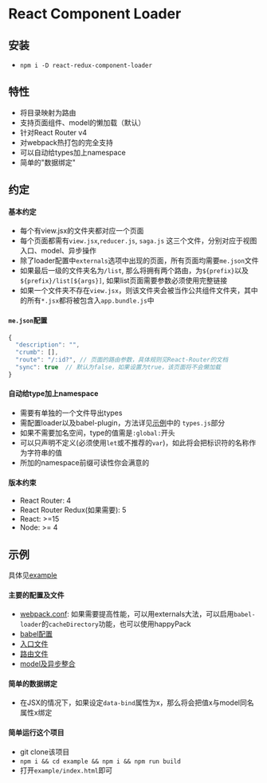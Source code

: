 # React Component Loader

## 安装
- `npm i -D react-redux-component-loader`

## 特性
- 将目录映射为路由
- 支持页面组件、model的懒加载（默认）
- 针对React Router v4
- 对webpack热打包的完全支持
- 可以自动给types加上namespace
- 简单的"数据绑定"

## 约定

#### 基本约定
- 每个有view.jsx的文件夹都对应一个页面
- 每个页面都需有`view.jsx`,`reducer.js`, `saga.js` 这三个文件，分别对应于视图入口、model、异步操作
- 除了loader配置中`externals`选项中出现的页面，所有页面均需要`me.json`文件
- 如果最后一级的文件夹名为`/list`, 那么将拥有两个路由，为`${prefix}`以及`${prefix}/list[${args}]`, 如果list页面需要参数必须使用完整链接
- 如果一个文件夹不存在`view.jsx`，则该文件夹会被当作公共组件文件夹，其中的所有`*.jsx`都将被包含入`app.bundle.js`中

#### `me.json`配置
````js
{
  "description": "",
  "crumb": [],
  "route": "/:id?", // 页面的路由参数，具体规则见React-Router的文档
  "sync": true  // 默认为false，如果设置为true，该页面将不会懒加载
}
````

#### 自动给type加上namespace
- 需要有单独的一个文件导出types
- 需配置loader以及babel-plugin，方法详见[示例](example/webpack.config.js)中的 `types.js`部分
- 如果不需要加名空间，type的值需是`:global:`开头
- 可以只声明不定义(必须使用`let`或不推荐的`var`)，如此将会把标识符的名称作为字符串的值
- 所加的namespace前缀可读性你会满意的

#### 版本约束
- React Router: 4
- React Router Redux(如果需要): 5
- React: >=15
- Node: >= 4

## 示例
具体见[example](example)

#### 主要的配置及文件

- [webpack.conf](example/webpack.config.js): 如果需要提高性能，可以用externals大法，可以启用`babel-loader`的`cacheDirectory`功能，也可以使用happyPack
- [babel配置](example/.babelrc)
- [入口文件](example/src/entry.jsx)
- [路由文件](example/src/components/root.jsx)
- [model及异步整合](example/src/components/index.js)

#### 简单的数据绑定
- 在JSX的情况下，如果设定`data-bind`属性为x，那么将会把值x与model同名属性x绑定


####  简单运行这个项目
-  git clone该项目
-  `npm i && cd example && npm i && npm run build`
-  打开`example/index.html`即可